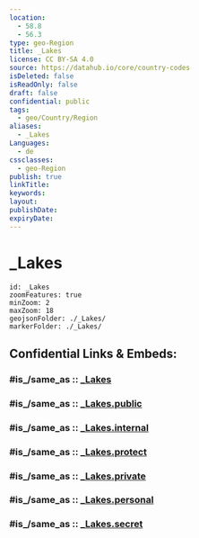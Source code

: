 ```yaml
---
location:
  - 58.8
  - 56.3
type: geo-Region
title: _Lakes
license: CC BY-SA 4.0
source: https://datahub.io/core/country-codes
isDeleted: false
isReadOnly: false
draft: false
confidential: public
tags:
  - geo/Country/Region
aliases:
  - _Lakes
Languages:
  - de
cssclasses:
  - geo-Region
publish: true
linkTitle:
keywords:
layout:
publishDate:
expiryDate:
---
```


# _Lakes

```leaflet
id: _Lakes
zoomFeatures: true 
minZoom: 2 
maxZoom: 18
geojsonFolder: ./_Lakes/
markerFolder: ./_Lakes/
```


## Confidential Links & Embeds: 

### #is_/same_as :: [_Lakes](/_Standards/Earth/Continent/Asia/Asia~North/Asia~Ural/Perm_Krai/_Lakes.md) 

### #is_/same_as :: [_Lakes.public](/_public/Earth/Continent/Asia/Asia~North/Asia~Ural/Perm_Krai/_Lakes.public.md) 

### #is_/same_as :: [_Lakes.internal](/_internal/Earth/Continent/Asia/Asia~North/Asia~Ural/Perm_Krai/_Lakes.internal.md) 

### #is_/same_as :: [_Lakes.protect](/_protect/Earth/Continent/Asia/Asia~North/Asia~Ural/Perm_Krai/_Lakes.protect.md) 

### #is_/same_as :: [_Lakes.private](/_private/Earth/Continent/Asia/Asia~North/Asia~Ural/Perm_Krai/_Lakes.private.md) 

### #is_/same_as :: [_Lakes.personal](/_personal/Earth/Continent/Asia/Asia~North/Asia~Ural/Perm_Krai/_Lakes.personal.md) 

### #is_/same_as :: [_Lakes.secret](/_secret/Earth/Continent/Asia/Asia~North/Asia~Ural/Perm_Krai/_Lakes.secret.md)

